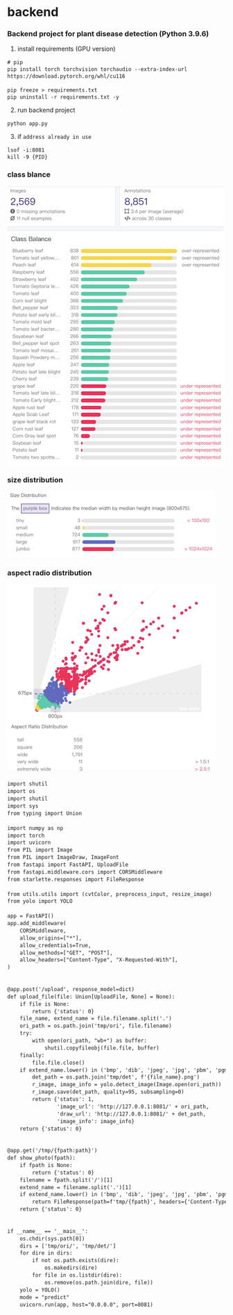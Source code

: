 # backend

### Backend project for plant disease detection (Python 3.9.6)

1. install requirements (GPU version)

```shell
# pip
pip install torch torchvision torchaudio --extra-index-url https://download.pytorch.org/whl/cu116

pip freeze > requirements.txt
pip uninstall -r requirements.txt -y
```

2. run backend project

```shell
python app.py
```

3. if `address already in use`

```shell
lsof -i:8081
kill -9 {PID}
```

### class blance

<img src="VOCdevkit/class_balance.png" alt="class balance">

### size distribution

<img src="VOCdevkit/size_distribution.png" alt="size distribution">

### aspect radio distribution

<img src="VOCdevkit/aspect_ratio_distribution.png" alt="aspect ratio distribution">

```txt
import shutil
import os
import shutil
import sys
from typing import Union

import numpy as np
import torch
import uvicorn
from PIL import Image
from PIL import ImageDraw, ImageFont
from fastapi import FastAPI, UploadFile
from fastapi.middleware.cors import CORSMiddleware
from starlette.responses import FileResponse

from utils.utils import (cvtColor, preprocess_input, resize_image)
from yolo import YOLO

app = FastAPI()
app.add_middleware(
    CORSMiddleware,
    allow_origins=["*"],
    allow_credentials=True,
    allow_methods=["GET", "POST"],
    allow_headers=["Content-Type", "X-Requested-With"],
)


@app.post('/upload', response_model=dict)
def upload_file(file: Union[UploadFile, None] = None):
    if file is None:
        return {'status': 0}
    file_name, extend_name = file.filename.split('.')
    ori_path = os.path.join('tmp/ori', file.filename)
    try:
        with open(ori_path, "wb+") as buffer:
            shutil.copyfileobj(file.file, buffer)
    finally:
        file.file.close()
    if extend_name.lower() in ('bmp', 'dib', 'jpeg', 'jpg', 'pbm', 'pgm', 'png', 'ppm', 'tif', 'tiff'):
        det_path = os.path.join('tmp/det', f'{file_name}.png')
        r_image, image_info = yolo.detect_image(Image.open(ori_path))
        r_image.save(det_path, quality=95, subsampling=0)
        return {'status': 1,
                'image_url': 'http://127.0.0.1:8081/' + ori_path,
                'draw_url': 'http://127.0.0.1:8081/' + det_path,
                'image_info': image_info}
    return {'status': 0}


@app.get('/tmp/{fpath:path}')
def show_photo(fpath):
    if fpath is None:
        return {'status': 0}
    filename = fpath.split('/')[1]
    extend_name = filename.split('.')[1]
    if extend_name.lower() in ('bmp', 'dib', 'jpeg', 'jpg', 'pbm', 'pgm', 'png', 'ppm', 'tif', 'tiff'):
        return FileResponse(path=f'tmp/{fpath}', headers={'Content-Type': 'image/png'}, filename=filename)
    return {'status': 0}


if __name__ == '__main__':
    os.chdir(sys.path[0])
    dirs = ['tmp/ori/', 'tmp/det/']
    for dire in dirs:
        if not os.path.exists(dire):
            os.makedirs(dire)
        for file in os.listdir(dire):
            os.remove(os.path.join(dire, file))
    yolo = YOLO()
    mode = "predict"
    uvicorn.run(app, host="0.0.0.0", port=8081)
```